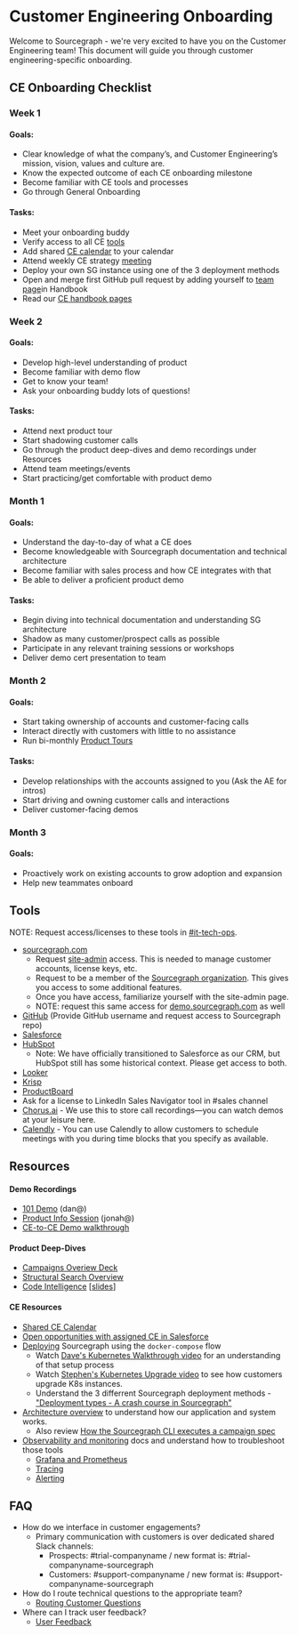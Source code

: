# Customer Engineering Onboarding 

Welcome to Sourcegraph - we're very excited to have you on the Customer Engineering team! This document will guide you through customer engineering-specific onboarding.
  
## CE Onboarding Checklist

### Week 1

#### Goals: 
- Clear knowledge of what the company’s, and Customer Engineering’s mission, vision, values and culture are.
- Know the expected outcome of each CE onboarding milestone
- Become familiar with CE tools and processes
- Go through General Onboarding 

#### Tasks: 
- Meet your onboarding buddy
- Verify access to all CE [tools](#tools)
- Add shared [CE calendar](https://calendar.google.com/calendar/u/0?cid=Y19yY3Y0ZTRqODI0OXZzNmJwbzd0bXFrZjVuZ0Bncm91cC5jYWxlbmRhci5nb29nbGUuY29t) to your calendar
- Attend weekly CE strategy [meeting](https://calendar.google.com/calendar/u/0/r/eventedit/MzhicHZkaXVlYW9wa2RlaHY4MWRidjJxMXFfMjAyMTAzMDJUMTkwMDAwWiBqb25haEBzb3VyY2VncmFwaC5jb20?pli=1)
- Deploy your own SG instance using one of the 3 deployment methods
- Open and merge first GitHub pull request by adding yourself to [team page](https://about.sourcegraph.com/company/team)in Handbook
- Read our [CE handbook pages](index.md)
  

### Week 2

#### Goals: 
- Develop high-level understanding of product
- Become familiar with demo flow
- Get to know your team! 
- Ask your onboarding buddy lots of questions!

#### Tasks: 
- Attend next product tour
- Start shadowing customer calls
- Go through the product deep-dives and demo recordings under Resources
- Attend team meetings/events
- Start practicing/get comfortable with product demo 

### Month 1 

#### Goals:
- Understand the day-to-day of what a CE does
- Become knowledgeable with Sourcegraph documentation and technical architecture 
- Become familiar with sales process and how CE integrates with that 
- Be able to deliver a proficient product demo

#### Tasks: 
- Begin diving into technical documentation and understanding SG architecture 
- Shadow as many customer/prospect calls as possible
- Participate in any relevant training sessions or workshops
- Deliver demo cert presentation to team 

### Month 2

#### Goals: 
- Start taking ownership of accounts and customer-facing calls
- Interact directly with customers with little to no assistance
- Run bi-monthly [Product Tours](https://info.sourcegraph.com/product-tour)

#### Tasks: 
- Develop relationships with the accounts assigned to you (Ask the AE for intros)
- Start driving and owning customer calls and interactions
- Deliver customer-facing demos 

### Month 3

#### Goals: 
- Proactively work on existing accounts to grow adoption and expansion 
- Help new teammates onboard 

## Tools
NOTE: Request access/licenses to these tools in [#it-tech-ops](https://sourcegraph.slack.com/archives/C01CSS3TC75).

- [sourcegraph.com](https://sourcegraph.com)
  - Request [site-admin](https://sourcegraph.com/site-admin) access.  This is needed to manage customer accounts, license keys, etc.
  - Request to be a member of the [Sourcegraph organization](https://sourcegraph.com/organizations/sourcegraph/).  This gives you access to some additional features.
  - Once you have access, familiarize yourself with the site-admin page.
  - NOTE: request this same access for [demo.sourcegraph.com](https://demo.sourcegraph.com) as well
- [GitHub](https://github.com/) (Provide GitHub username and request access to Sourcegraph repo) 
- [Salesforce](https://sourcegraph2020.my.salesforce.com/?ec=302&startURL=%2Fvisualforce%2Fsession%3Furl%3Dhttps%253A%252F%252Fsourcegraph2020.lightning.force.com%252Flightning%252Fpage%252Fhome)
- [HubSpot](https://app.hubspot.com/contacts/2762526/deals/board/view/all/)
  - Note: We have officially transitioned to Salesforce as our CRM, but HubSpot still has some historical context. Please get access to both.
- [Looker](https://sourcegraph.looker.com/dashboards/94?Unique%20Server%20ID=&Site%20ID=&filter_config=%7B%22Unique%20Server%20ID%22:%5B%7B%22type%22:%22%3D%22,%22values%22:%5B%7B%22constant%22:%22%22%7D,%7B%7D%5D,%22id%22:2%7D%5D,%22Site%20ID%22:%5B%7B%22type%22:%22%3D%22,%22values%22:%5B%7B%22constant%22:%22%22%7D,%7B%7D%5D,%22id%22:3%7D%5D%7D)
- [Krisp](https://krisp.ai/)
- [ProductBoard](https://sourcegraph.productboard.com/)
- Ask for a license to LinkedIn Sales Navigator tool in #sales channel
- [Chorus.ai](https://chorus.ai/) - We use this to store call recordings—you can watch demos at your leisure here.
- [Calendly](https://calendly.com/) - You can use Calendly to allow customers to schedule meetings with you during time blocks that you specify as available.

## Resources

#### Demo Recordings
  - [101 Demo](https://drive.google.com/file/d/1VUZ0rnZQpNgjtGDI0tMC-h-OtL0Czz8H/view?usp=sharing) (dan@)
  - [Product Info Session](https://youtu.be/iTBTri_q5MA) (jonah@)
  - [CE-to-CE Demo walkthrough](https://drive.google.com/drive/folders/1rf2E2KLBztH1Qe2shq3p39afF5mLK7m1) 
#### Product Deep-Dives  
  - [Campaigns Overiew Deck](https://docs.google.com/presentation/d/1CN3KQf1Hfdb4RO6FgBgKuiHK4ERcOAHPgVnOcBu-MPU/edit#slide=id.g7d2aea8729_0_0)
  - [Structural Search Overview](https://zoom.us/rec/share/CJtwQ7uEp3v1pvPqdUD7GDuaYm_2g6w3zSP7GNA3aGQHZDjQ72awYXvHEnwsoio6.Bt-0DuuAZjs7UXMc?startTime=1606237440000)
  - [Code Intelligence](https://drive.google.com/file/d/1TyCj62LLmhvamXK-CC6D8-7uGk1jmsKj/view) [[slides](https://docs.google.com/presentation/d/181oMTXRmcTqTCfOe5P__fLKwlzV1uk9wvwG6ocFgz20/edit?usp=sharing)]  
#### CE Resources
- [Shared CE Calendar](https://calendar.google.com/calendar/u/0?cid=Y19yY3Y0ZTRqODI0OXZzNmJwbzd0bXFrZjVuZ0Bncm91cC5jYWxlbmRhci5nb29nbGUuY29t)
- [Open opportunities with assigned CE in Salesforce](https://sourcegraph2020.lightning.force.com/lightning/r/Report/00O3t000006jUsfEAE/view)
- [Deploying](https://docs.sourcegraph.com/admin/install) Sourcegraph using the `docker-compose` flow
    - Watch [Dave's Kubernetes Walkthrough video](https://drive.google.com/drive/folders/1JqQlrmGX8u_EuhNptj-qrzuZ4RifhTuF) for an understanding of that setup process
    - Watch [Stephen's Kubernetes Upgrade video](https://drive.google.com/file/d/1oIrKJPo9hvc2UMfpb-a57HV9fCYEcS9n/view) to see how customers upgrade K8s instances.
    -   Understand the 3 differrent Sourcegraph deployment methods
      - ["Deployment types - A crash course in Sourcegraph"](https://docs.google.com/presentation/d/1u4mbXjubQqV-6WFbuS7Q1b_X6BVh-_GWzzFQMcrAzLw/edit#slide=id.p)
- [Architecture overview](https://docs.sourcegraph.com/dev/background-information/architecture) to understand how our application and system         works.
     - Also review [How the Sourcegraph CLI executes a campaign spec](https://docs.sourcegraph.com/campaigns/explanations/how_src_executes_a_campaign_spec)
- [Observability and monitoring](https://docs.sourcegraph.com/admin/observability) docs and understand how to troubleshoot those tools 
    - [Grafana and Prometheus](https://docs.sourcegraph.com/admin/observability/metrics)
    - [Tracing](https://docs.sourcegraph.com/admin/observability/tracing)
    - [Alerting](https://docs.sourcegraph.com/admin/observability/alerting)

 
  
## FAQ

- How do we interface in customer engagements?
  - Primary communication with customers is over dedicated shared Slack channels:
    - Prospects: #trial-companyname / new format is: #trial-companyname-sourcegraph
    - Customers: #support-companyname / new format is: #support-companyname-sourcegraph
- How do I route technical questions to the appropriate team?
  - [Routing Customer Questions](https://about.sourcegraph.com/handbook/ce/routing_questions)
- Where can I track user feedback?
  - [User Feedback](https://about.sourcegraph.com/handbook/product/user_feedback)
